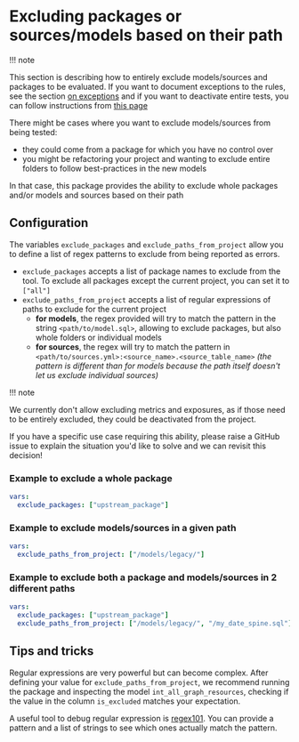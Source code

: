# Excluding packages or sources/models based on their path

  !!! note

  This section is describing how to entirely exclude models/sources and packages to be evaluated.
  If you want to document exceptions to the rules, see the section [on exceptions](exceptions.md)
  and if you want to deactivate entire tests, you can follow instructions from [this page](customization.md)

There might be cases where you want to exclude models/sources from being tested:

- they could come from a package for which you have no control over
- you might be refactoring your project and wanting to exclude entire folders to follow best-practices in the new models

In that case, this package provides the ability to exclude whole packages and/or models and sources based on their path

## Configuration

The variables `exclude_packages` and `exclude_paths_from_project` allow you to define a list of regex patterns to exclude from being reported as errors.

- `exclude_packages` accepts a list of package names to exclude from the tool. To exclude all packages except the current project, you can set it to `["all"]`
- `exclude_paths_from_project` accepts a list of regular expressions of paths to exclude for the current project
  - **for models**, the regex provided will try to match the pattern in the string `<path/to/model.sql>`, allowing to exclude packages, but also whole folders or individual models
  - **for sources**, the regex will try to match the pattern in `<path/to/sources.yml>:<source_name>.<source_table_name>` *(the pattern is different than for models because the path itself doesn't let us exclude individual sources)*

!!! note

We currently don't allow excluding metrics and exposures,
as if those need to be entirely excluded, they could be deactivated from the project.

If you have a specific use case requiring this ability,
please raise a GitHub issue to explain the situation you'd like to solve and we can revisit this decision!

### Example to exclude a whole package

```yaml title="dbt_project.yml"
vars:
  exclude_packages: ["upstream_package"]
```

### Example to exclude models/sources in a given path

```yaml title="dbt_project.yml"
vars:
  exclude_paths_from_project: ["/models/legacy/"]
```

### Example to exclude both a package and models/sources in 2 different paths

```yaml title="dbt_project.yml"
vars:
  exclude_packages: ["upstream_package"]
  exclude_paths_from_project: ["/models/legacy/", "/my_date_spine.sql"]
```

## Tips and tricks

Regular expressions are very powerful but can become complex. After defining your value for `exclude_paths_from_project`, we recommend running the package and inspecting the model `int_all_graph_resources`, checking if the value in the column `is_excluded` matches your expectation.

A useful tool to debug regular expression is [regex101](https://regex101.com/). You can provide a pattern and a list of strings to see which ones actually match the pattern.
